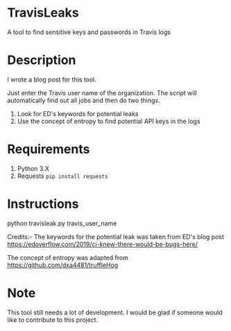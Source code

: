 # TravisLeaks
A tool to find sensitive keys and passwords in Travis logs

# Description
I wrote a blog post for this tool.


Just enter the Travis user name of the organization. The script will automatically find out all jobs and then do two things.
1) Look for ED's keywords for potential leaks
2) Use the concept of entropy to find potential API keys in the logs 


# Requirements

1) Python 3.X
2) Requests
``` pip install requests ```

# Instructions
python travisleak.py travis_user_name


Credits:-
The keywords for the potential leak was taken from ED's blog post 
https://edoverflow.com/2019/ci-knew-there-would-be-bugs-here/

The concept of entropy was adapted from 
https://github.com/dxa4481/truffleHog


# Note
This tool still needs a lot of development. I would be glad if someone would like to contribute to this project.
